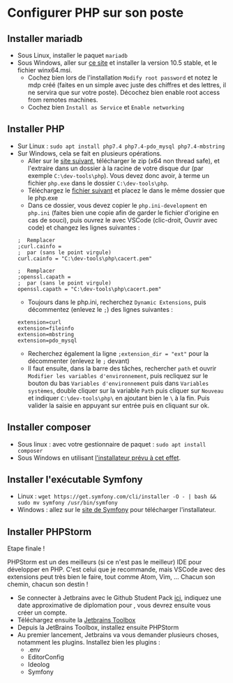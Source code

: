 # Configurer PHP sur son poste

## Installer mariadb

* Sous Linux, installer le paquet `mariadb`
* Sous Windows, aller sur [ce site](https://downloads.mariadb.org/) et installer la version 10.5 stable, et le fichier winx64.msi.
    * Cochez bien lors de l'installation `Modify root password` et notez le mdp créé (faites en un simple avec juste des chiffres et des lettres, il ne servira que sur votre poste). Décochez bien enable root access from remotes machines.
    * Cochez bien `Install as Service` et `Enable networking`

## Installer PHP

* Sur Linux : `sudo apt install php7.4 php7.4-pdo_mysql php7.4-mbstring`
* Sur Windows, cela se fait en plusieurs opérations.
    * Aller sur le [site suivant](https://windows.php.net/download), télécharger le zip (x64 non thread safe), et l'extraire dans un dossier à la racine de votre disque dur (par exemple `C:\dev-tools\php`). Vous devez donc avoir, à terme un fichier `php.exe` dans le dossier `C:\dev-tools\php`.
    * Téléchargez le [fichier suivant](https://curl.haxx.se/ca/cacert.pem) et placez le dans le même dossier que le php.exe
    * Dans ce dossier, vous devez copier le `php.ini-development` en `php.ini` (faites bien une copie afin de garder le fichier d'origine en cas de souci), puis ouvrez le avec VSCode (clic-droit, Ouvrir avec code) et changez les lignes suivantes :
    ```
    ;  Remplacer
    ;curl.cainfo =
    ;  par (sans le point virgule)
    curl.cainfo = "C:\dev-tools\php\cacert.pem"

    ;  Remplacer
    ;openssl.capath =
    ;  par (sans le point virgule)
    openssl.capath = "C:\dev-tools\php\cacert.pem"
    ```
    * Toujours dans le php.ini, recherchez `Dynamic Extensions`, puis décommentez (enlevez le `;`) des lignes suivantes :
    ```
    extension=curl
    extension=fileinfo
    extension=mbstring
    extension=pdo_mysql
    ```
    * Recherchez également la ligne `;extension_dir = "ext"` pour la décommenter (enlevez le `;` devant)
    * Il faut ensuite, dans la barre des tâches, rechercher `path` et ouvrir `Modifier les variables d'environnement`, puis recliquez sur le bouton du bas `Variables d'environnement` puis dans `Variables systèmes`, double cliquer sur la variable `Path` puis cliquer sur `Nouveau` et indiquer `C:\dev-tools\php\` en ajoutant bien le `\` à la fin. Puis valider la saisie en appuyant sur entrée puis en cliquant sur ok.

## Installer composer
* Sous linux : avec votre gestionnaire de paquet : `sudo apt install composer`
* Sous Windows en utilisant [l'installateur prévu à cet effet](https://getcomposer.org/Composer-Setup.exe).

## Installer l'exécutable Symfony
* Linux : `wget https://get.symfony.com/cli/installer -O - | bash && sudo mv symfony /usr/bin/symfony`
* Windows : allez sur le [site de Symfony](https://symfony.com/download) pour télécharger l'installateur.

## Installer PHPStorm

Etape finale !

PHPStorm est un des meilleurs (si ce n'est pas le meilleur) IDE pour développer en PHP. C'est celui que je recommande, mais VSCode avec des extensions peut très bien le faire, tout comme Atom, Vim, ... Chacun son chemin, chacun son destin !

* Se connecter à Jetbrains avec le Github Student Pack [ici](https://www.jetbrains.com/shop/eform/students), indiquez une date approximative de diplomation pour , vous devrez ensuite vous créer un compte.
* Téléchargez ensuite la [Jetbrains Toolbox](https://www.jetbrains.com/toolbox-app/)
* Depuis la JetBrains Toolbox, installez ensuite PHPStorm
* Au premier lancement, Jetbrains va vous demander plusieurs choses, notamment les plugins. Installez bien les plugins :
    * .env
    * EditorConfig
    * Ideolog
    * Symfony